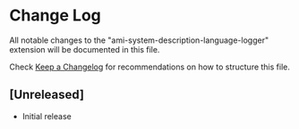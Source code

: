# Change Log

All notable changes to the "ami-system-description-language-logger" extension will be documented in this file.

Check [Keep a Changelog](http://keepachangelog.com/) for recommendations on how to structure this file.

## [Unreleased]

- Initial release